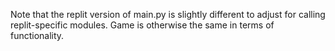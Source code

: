 Note that the replit version of main.py is slightly different to adjust for
calling replit-specific modules. Game is otherwise the same in terms of
functionality. 
